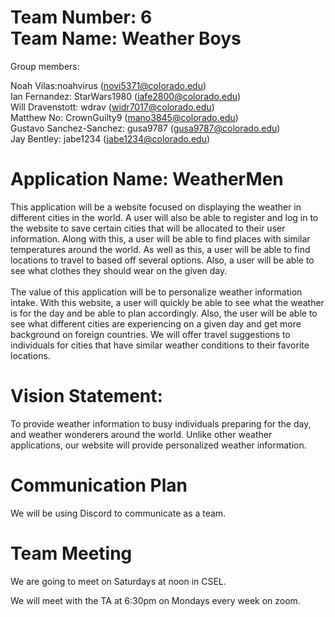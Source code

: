 # Team Number: 6 <br />Team Name: Weather Boys

Group members:

Noah Vilas:noahvirus (novi5371@colorado.edu) <br />
Ian Fernandez: StarWars1980 (iafe2800@colorado.edu) <br />
Will Dravenstott: wdrav (widr7017@colorado.edu) <br />
Matthew No: CrownGuilty9 (mano3845@colorado.edu) <br />
Gustavo Sanchez-Sanchez: gusa9787 (gusa9787@colorado.edu) <br />
Jay Bentley: jabe1234 (jabe1234@colorado.edu) <br />

# Application Name: WeatherMen
  This application will be a website focused on displaying the weather in different cities in the world. A user will also be able to register and log in to the website to save certain cities that will be allocated to their user information. Along with this, a user will be able to find places with similar temperatures around the world. As well as this, a user will be able to find locations to travel to based off several options. Also, a user will be able to see what clothes they should wear on the given day.
<br />
<br />
  The value of this application will be to personalize weather information intake. With this website, a user will quickly be able to see what the weather is for the day and be able to plan accordingly. Also, the user will be able to see what different cities are experiencing on a given day and get more background on foreign countries. We will offer travel suggestions to individuals for cities that have similar weather conditions to their favorite locations.
<br />

# Vision Statement:
To provide weather information to busy individuals preparing for the day, and weather wonderers around the world. Unlike other weather applications, our website will provide personalized weather information.


# Communication Plan #
 We will be using Discord to communicate as a team.

# Team Meeting #
We are going to meet on Saturdays at noon in CSEL.

We will meet with the TA at 6:30pm on Mondays every week on zoom.

